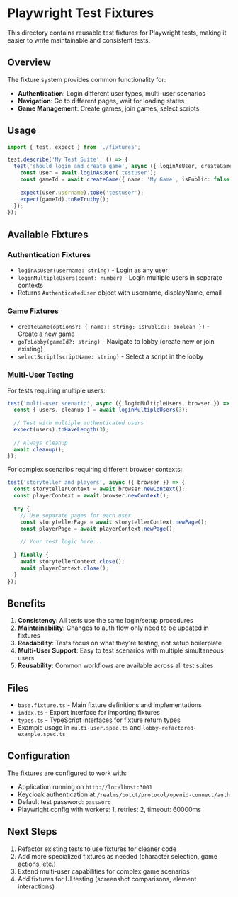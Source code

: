 # Playwright Test Fixtures

This directory contains reusable test fixtures for Playwright tests, making it easier to write maintainable and consistent tests.

## Overview

The fixture system provides common functionality for:
- **Authentication**: Login different user types, multi-user scenarios
- **Navigation**: Go to different pages, wait for loading states
- **Game Management**: Create games, join games, select scripts

## Usage

```typescript
import { test, expect } from './fixtures';

test.describe('My Test Suite', () => {
  test('should login and create game', async ({ loginAsUser, createGame }) => {
    const user = await loginAsUser('testuser');
    const gameId = await createGame({ name: 'My Game', isPublic: false });
    
    expect(user.username).toBe('testuser');
    expect(gameId).toBeTruthy();
  });
});
```

## Available Fixtures

### Authentication Fixtures

- `loginAsUser(username: string)` - Login as any user
- `loginMultipleUsers(count: number)` - Login multiple users in separate contexts
- Returns `AuthenticatedUser` object with username, displayName, email

### Game Fixtures

- `createGame(options?: { name?: string; isPublic?: boolean })` - Create a new game
- `goToLobby(gameId?: string)` - Navigate to lobby (create new or join existing)  
- `selectScript(scriptName: string)` - Select a script in the lobby

### Multi-User Testing

For tests requiring multiple users:

```typescript
test('multi-user scenario', async ({ loginMultipleUsers, browser }) => {
  const { users, cleanup } = await loginMultipleUsers(3);
  
  // Test with multiple authenticated users
  expect(users).toHaveLength(3);
  
  // Always cleanup
  await cleanup();
});
```

For complex scenarios requiring different browser contexts:

```typescript
test('storyteller and players', async ({ browser }) => {
  const storytellerContext = await browser.newContext();
  const playerContext = await browser.newContext();
  
  try {
    // Use separate pages for each user
    const storytellerPage = await storytellerContext.newPage();
    const playerPage = await playerContext.newPage();
    
    // Your test logic here...
    
  } finally {
    await storytellerContext.close();
    await playerContext.close();
  }
});
```

## Benefits

1. **Consistency**: All tests use the same login/setup procedures
2. **Maintainability**: Changes to auth flow only need to be updated in fixtures
3. **Readability**: Tests focus on what they're testing, not setup boilerplate  
4. **Multi-User Support**: Easy to test scenarios with multiple simultaneous users
5. **Reusability**: Common workflows are available across all test suites

## Files

- `base.fixture.ts` - Main fixture definitions and implementations
- `index.ts` - Export interface for importing fixtures
- `types.ts` - TypeScript interfaces for fixture return types
- Example usage in `multi-user.spec.ts` and `lobby-refactored-example.spec.ts`

## Configuration

The fixtures are configured to work with:
- Application running on `http://localhost:3001` 
- Keycloak authentication at `/realms/botct/protocol/openid-connect/auth`
- Default test password: `password`
- Playwright config with workers: 1, retries: 2, timeout: 60000ms

## Next Steps

1. Refactor existing tests to use fixtures for cleaner code
2. Add more specialized fixtures as needed (character selection, game actions, etc.)
3. Extend multi-user capabilities for complex game scenarios
4. Add fixtures for UI testing (screenshot comparisons, element interactions)